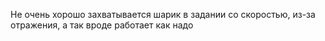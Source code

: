 Не очень хорошо захватывается шарик в задании со скоростью, из-за отражения, а так вроде работает как надо
